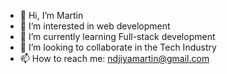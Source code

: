 - 👋 Hi, I’m Martin 
- 👀 I’m interested in web development
- 🌱 I’m currently learning Full-stack development
- 💞️ I’m looking to collaborate in the Tech Industry
- 📫 How to reach me: ndjiyamartin@gmail.com
<!--
**martinIvanNdjiya/martinIvanNdjiya** is a ✨ _special_ ✨ repository because its `README.md` (this file) appears on your GitHub profile.

Here are some ideas to get you started:

